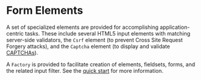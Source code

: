 # Form Elements

A set of specialized elements are provided for accomplishing application-centric
tasks. These include several HTML5 input elements with matching server-side
validators, the `Csrf` element (to prevent Cross Site Request Forgery attacks),
and the `Captcha` element (to display and validate
[CAPTCHAs](https://docs.laminas.dev/laminas-captcha/)).

A `Factory` is provided to facilitate creation of elements, fieldsets, forms,
and the related input filter. See the [quick start](../quick-start.md#creation-via-factory)
for more information.
